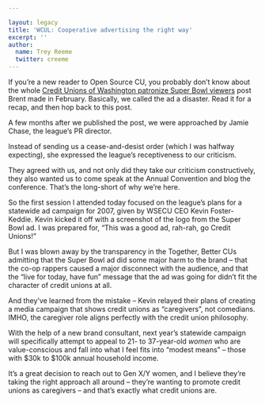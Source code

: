 ```yaml
---

layout: legacy
title: 'WCUL: Cooperative advertising the right way'
excerpt: ''
author:
  name: Trey Reeme
  twitter: creeme
---
```


<p>If you&#8217;re a new reader to Open Source CU, you probably don&#8217;t know about the whole <a href="http://www.opensourcecu.com/articles/2006/02/16/credit-unions-of-washington-patronize-super-bowl-xl-viewers">Credit Unions of Washington patronize Super Bowl viewers</a> post Brent made in February.  Basically, we called the ad a disaster.  Read it for a recap, and then hop back to this post.</p>


<p>A few months after we published the post, we were approached by Jamie Chase, the league&#8217;s PR director.</p>


<p>Instead of sending us a cease-and-desist order (which I was halfway expecting), she expressed the league&#8217;s receptiveness to our criticism.</p>


<p>They agreed with us, and not only did they take our criticism constructively, they also wanted us to come speak at the Annual Convention and blog the conference.  That&#8217;s the long-short of why we&#8217;re here.</p>


<p>So the first session I attended today focused on the league&#8217;s plans for a statewide ad campaign for 2007, given by <span class="caps">WSECU CEO</span> Kevin Foster-Keddie.  Kevin kicked it off with a screenshot of the logo from the Super Bowl ad.  I was prepared for, &#8220;This was a good ad, rah-rah, go Credit Unions!&#8221;</p>


<p>But I was blown away by the transparency in the Together, Better CUs admitting that the Super Bowl ad did some major harm to the brand &#8211; that the co-op rappers caused a major disconnect with the audience, and that the &#8220;live for today, have fun&#8221; message that the ad was going for didn&#8217;t fit the character of credit unions at all.</p>


<p>And they&#8217;ve learned from the mistake &#8211; Kevin relayed their plans of creating a media campaign that shows credit unions as &#8220;caregivers&#8221;, not comedians.  <span class="caps">IMHO</span>, the caregiver role aligns perfectly with the credit union philosophy.</p>


<p>With the help of a new brand consultant, next year&#8217;s statewide campaign will specifically attempt to appeal to 21- to 37-year-old <em>women</em> who are value-conscious and fall into what I feel fits into &#8220;modest means&#8221; &#8211; those with $30k to $100k annual household income.</p>


<p>It&#8217;s a great decision to reach out to Gen X/Y women, and I believe they&#8217;re taking the right approach all around &#8211; they&#8217;re wanting to promote credit unions as caregivers &#8211; and that&#8217;s exactly what credit unions are.</p>